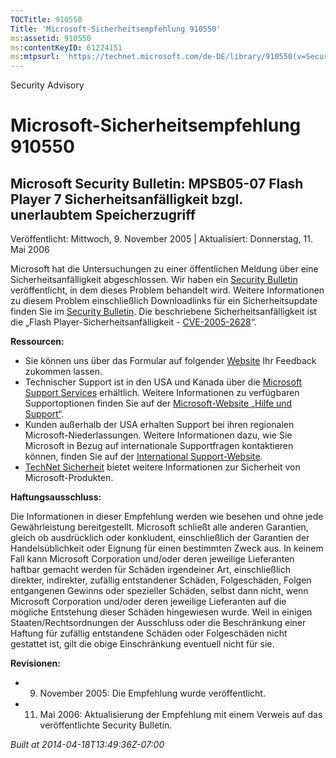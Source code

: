 ```yaml
---
TOCTitle: 910550
Title: 'Microsoft-Sicherheitsempfehlung 910550'
ms:assetid: 910550
ms:contentKeyID: 61224151
ms:mtpsurl: 'https://technet.microsoft.com/de-DE/library/910550(v=Security.10)'
---
```


Security Advisory

Microsoft-Sicherheitsempfehlung 910550
======================================

Microsoft Security Bulletin: MPSB05-07 Flash Player 7 Sicherheitsanfälligkeit bzgl. unerlaubtem Speicherzugriff
---------------------------------------------------------------------------------------------------------------

Veröffentlicht: Mittwoch, 9. November 2005 | Aktualisiert: Donnerstag, 11. Mai 2006

Microsoft hat die Untersuchungen zu einer öffentlichen Meldung über eine Sicherheitsanfälligkeit abgeschlossen. Wir haben ein [Security Bulletin](http://www.microsoft.com/germany/technet/sicherheit/bulletins/ms06-020.mspx) veröffentlicht, in dem dieses Problem behandelt wird. Weitere Informationen zu diesem Problem einschließlich Downloadlinks für ein Sicherheitsupdate finden Sie im [Security Bulletin](http://www.microsoft.com/germany/technet/sicherheit/bulletins/ms06-020.mspx). Die beschriebene Sicherheitsanfälligkeit ist die „Flash Player-Sicherheitsanfälligkeit - [CVE-2005-2628](http://www.cve.mitre.org/cgi-bin/cvename.cgi?name=cve-2005-2628)“.

**Ressourcen:**

-   Sie können uns über das Formular auf folgender [Website](https://support.microsoft.com/common/survey.aspx?scid=sw;en;1257&amp;showpage=1&amp;ws=technet&amp;sd=tech) Ihr Feedback zukommen lassen.
-   Technischer Support ist in den USA und Kanada über die [Microsoft Support Services](http://go.microsoft.com/fwlink/?linkid=21131) erhältlich. Weitere Informationen zu verfügbaren Supportoptionen finden Sie auf der [Microsoft-Website „Hilfe und Support“](http://support.microsoft.com/).
-   Kunden außerhalb der USA erhalten Support bei ihren regionalen Microsoft-Niederlassungen. Weitere Informationen dazu, wie Sie Microsoft in Bezug auf internationale Supportfragen kontaktieren können, finden Sie auf der [International Support-Website](http://go.microsoft.com/fwlink/?linkid=21155).
-   [TechNet Sicherheit](http://www.microsoft.com/germany/technet/sicherheit/default.mspx) bietet weitere Informationen zur Sicherheit von Microsoft-Produkten.

**Haftungsausschluss:**

Die Informationen in dieser Empfehlung werden wie besehen und ohne jede Gewährleistung bereitgestellt. Microsoft schließt alle anderen Garantien, gleich ob ausdrücklich oder konkludent, einschließlich der Garantien der Handelsüblichkeit oder Eignung für einen bestimmten Zweck aus. In keinem Fall kann Microsoft Corporation und/oder deren jeweilige Lieferanten haftbar gemacht werden für Schäden irgendeiner Art, einschließlich direkter, indirekter, zufällig entstandener Schäden, Folgeschäden, Folgen entgangenen Gewinns oder spezieller Schäden, selbst dann nicht, wenn Microsoft Corporation und/oder deren jeweilige Lieferanten auf die mögliche Entstehung dieser Schäden hingewiesen wurde. Weil in einigen Staaten/Rechtsordnungen der Ausschluss oder die Beschränkung einer Haftung für zufällig entstandene Schäden oder Folgeschäden nicht gestattet ist, gilt die obige Einschränkung eventuell nicht für sie.

**Revisionen:**

-   09. November 2005: Die Empfehlung wurde veröffentlicht.
-   11. Mai 2006: Aktualisierung der Empfehlung mit einem Verweis auf das veröffentlichte Security Bulletin.

*Built at 2014-04-18T13:49:36Z-07:00*
